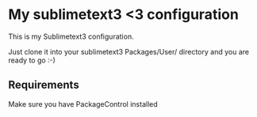 # My sublimetext3 <3 configuration

This is my Sublimetext3 configuration.

Just clone it into your sublimetext3 Packages/User/ directory and you are ready to go :-)

## Requirements
Make sure you have PackageControl installed
